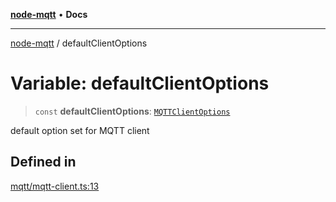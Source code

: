 [**node-mqtt**](../README.md) • **Docs**

***

[node-mqtt](../globals.md) / defaultClientOptions

# Variable: defaultClientOptions

> `const` **defaultClientOptions**: [`MQTTClientOptions`](../type-aliases/MQTTClientOptions.md)

default option set for MQTT client

## Defined in

[mqtt/mqtt-client.ts:13](https://github.com/m-reiniger/node-mqtt/blob/5c2b801763ed31382f793f2f239f593fba632c77/src/mqtt/mqtt-client.ts#L13)
